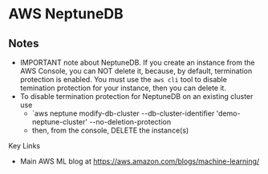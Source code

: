 # AWS NeptuneDB

## Notes
- IMPORTANT note about NeptuneDB.  If you create an instance from the AWS Console, you can NOT delete it, because, by default, termination protection is enabled.  You must use the `aws cli` tool to disable temination protection for your instance, then you can delete it.
- To disable termination protection for NeptuneDB on an existing cluster use 
    - `aws neptune modify-db-cluster --db-cluster-identifier 'demo-neptune-cluster' --no-deletion-protection
    - then, from the console, DELETE the instance(s)

Key Links
- Main AWS ML blog at https://aws.amazon.com/blogs/machine-learning/
